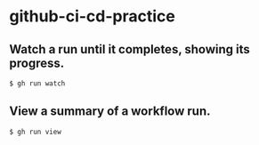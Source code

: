 # github-ci-cd-practice

## Watch a run until it completes, showing its progress.

```sh
$ gh run watch
```

## View a summary of a workflow run.

```sh
$ gh run view
```
